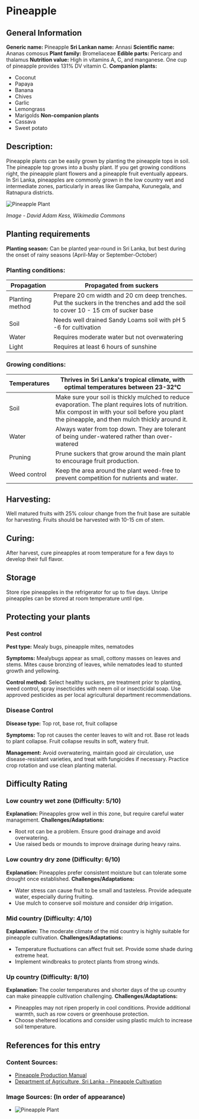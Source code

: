 # Pineapple

## General Information
**Generic name:** Pineapple
**Sri Lankan name:** Annasi
**Scientific name:** Ananas comosus
**Plant family:** Bromeliaceae
**Edible parts:** Pericarp and thalamus
**Nutrition value:** High in vitamins A, C, and manganese. One cup of pineapple provides 131% DV vitamin C.
**Companion plants:**
- Coconut
- <update>Papaya</update>
- <update>Banana</update>
- Chives
- Garlic
- <update>Lemongrass</update>
- <update>Marigolds</update>
**Non-companion plants**
- <update>Cassava</update>
- <update>Sweet potato</update>

## Description:
Pineapple plants can be easily grown by planting the pineapple tops in soil. The pineapple top grows into a bushy plant. If you get growing conditions right, the pineapple plant flowers and a pineapple fruit eventually appears. <update>In Sri Lanka, pineapples are commonly grown in the low country wet and intermediate zones, particularly in areas like Gampaha, Kurunegala, and Ratnapura districts.</update>

![Pineapple Plant](/api/attachments.redirect?id=52ebc8f5-c87a-48fa-bce0-f9b4e8ae1f88)

*Image - David Adam Kess, Wikimedia Commons*

## Planting requirements
**Planting season:** <update>Can be planted year-round in Sri Lanka, but best during the onset of rainy seasons (April-May or September-October)</update>

### Planting conditions:
| **Propagation** | Propagated from suckers |
|----|----|
| Planting method | Prepare 20 cm width and 20 cm deep trenches. Put the suckers in the trenches and add the soil to cover 10 - 15 cm of sucker base |
| Soil | Needs well drained Sandy Loams soil with pH 5 -6 for cultivation |
| Water | Requires moderate water but not overwatering |
| Light | Requires at least 6 hours of sunshine |

### Growing conditions:

| **Temperatures** | <update>Thrives in Sri Lanka's tropical climate, with optimal temperatures between 23-32°C</update> |
|----|----|
| Soil | Make sure your soil is thickly mulched to reduce evaporation. The plant requires lots of nutrition. Mix compost in with your soil before you plant the pineapple, and then mulch thickly around it. |
| Water | Always water from top down. They are tolerant of being under-watered rather than over-watered |
| Pruning | Prune suckers that grow around the main plant to encourage fruit production.
| Weed control | Keep the area around the plant weed-free to prevent competition for nutrients and water.

## Harvesting:
Well matured fruits with 25% colour change from the fruit base are suitable for harvesting. Fruits should be harvested with 10-15 cm of stem.

## Curing:
After harvest, cure pineapples at room temperature for a few days to develop their full flavor.

## Storage
Store ripe pineapples in the refrigerator for up to five days. Unripe pineapples can be stored at room temperature until ripe.

## Protecting your plants
### Pest control
**Pest type:** Mealy bugs, <update>pineapple mites, nematodes</update>

**Symptoms:** Mealybugs appear as small, cottony masses on leaves and stems. <update>Mites cause bronzing of leaves, while nematodes lead to stunted growth and yellowing.</update>

**Control method:** Select healthy suckers, pre treatment prior to planting, weed control, spray insecticides with neem oil or insecticidal soap. <update>Use approved pesticides as per local agricultural department recommendations.</update>

### Disease Control
**Disease type:** <update>Top rot, base rot, fruit collapse</update>

**Symptoms:** <update>Top rot causes the center leaves to wilt and rot. Base rot leads to plant collapse. Fruit collapse results in soft, watery fruit.</update>

**Management:** Avoid overwatering, maintain good air circulation, use disease-resistant varieties, and treat with fungicides if necessary. <update>Practice crop rotation and use clean planting material.</update>

## Difficulty Rating
### Low country wet zone (Difficulty: 5/10)
**Explanation:** <update>Pineapples grow well in this zone, but require careful water management.</update>
**Challenges/Adaptations:**
- Root rot can be a problem. Ensure good drainage and avoid overwatering.
- <update>Use raised beds or mounds to improve drainage during heavy rains.</update>

### Low country dry zone (Difficulty: 6/10)
**Explanation:** Pineapples prefer consistent moisture but can tolerate some drought once established.
**Challenges/Adaptations:**
- Water stress can cause fruit to be small and tasteless. Provide adequate water, especially during fruiting.
- <update>Use mulch to conserve soil moisture and consider drip irrigation.</update>

### Mid country (Difficulty: 4/10)
**Explanation:** <update>The moderate climate of the mid country is highly suitable for pineapple cultivation.</update>
**Challenges/Adaptations:**
- Temperature fluctuations can affect fruit set. Provide some shade during extreme heat.
- <update>Implement windbreaks to protect plants from strong winds.</update>

### Up country (Difficulty: 8/10)
**Explanation:** The cooler temperatures and shorter days of the up country can make pineapple cultivation challenging.
**Challenges/Adaptations:**
- Pineapples may not ripen properly in cool conditions. Provide additional warmth, such as row covers or greenhouse protection.
- <update>Choose sheltered locations and consider using plastic mulch to increase soil temperature.</update>

## References for this entry
### Content Sources:
- [Pineapple Production Manual](https://www.hort.purdue.edu/newcrop/recpines/pineapple.html)
- <update>[Department of Agriculture, Sri Lanka - Pineapple Cultivation](http://www.agridept.gov.lk/index.php/en/crop-recommendations/1020)</update>

### Image Sources: (In order of appearance)
- ![Pineapple Plant](/api/attachments.redirect?id=52ebc8f5-c87a-48fa-bce0-f9b4e8ae1f88)